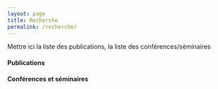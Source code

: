 ```yaml
---
layout: page
title: Recherche
permalink: /recherche/
---
```


Mettre ici la liste des publications, la liste des conférences/séminaires


#### Publications


#### Conférences et séminaires
